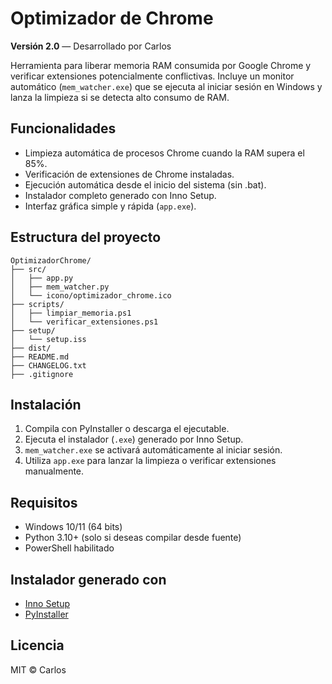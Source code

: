 # Optimizador de Chrome

**Versión 2.0** — Desarrollado por Carlos

Herramienta para liberar memoria RAM consumida por Google Chrome y verificar extensiones potencialmente conflictivas. Incluye un monitor automático (`mem_watcher.exe`) que se ejecuta al iniciar sesión en Windows y lanza la limpieza si se detecta alto consumo de RAM.

## Funcionalidades

- Limpieza automática de procesos Chrome cuando la RAM supera el 85%.
- Verificación de extensiones de Chrome instaladas.
- Ejecución automática desde el inicio del sistema (sin .bat).
- Instalador completo generado con Inno Setup.
- Interfaz gráfica simple y rápida (`app.exe`).

## Estructura del proyecto

```
OptimizadorChrome/
├── src/
│   ├── app.py
│   ├── mem_watcher.py
│   └── icono/optimizador_chrome.ico
├── scripts/
│   ├── limpiar_memoria.ps1
│   └── verificar_extensiones.ps1
├── setup/
│   └── setup.iss
├── dist/
├── README.md
├── CHANGELOG.txt
├── .gitignore
```

## Instalación

1. Compila con PyInstaller o descarga el ejecutable.
2. Ejecuta el instalador (`.exe`) generado por Inno Setup.
3. `mem_watcher.exe` se activará automáticamente al iniciar sesión.
4. Utiliza `app.exe` para lanzar la limpieza o verificar extensiones manualmente.

## Requisitos

- Windows 10/11 (64 bits)
- Python 3.10+ (solo si deseas compilar desde fuente)
- PowerShell habilitado

## Instalador generado con

- [Inno Setup](https://jrsoftware.org/isinfo.php)
- [PyInstaller](https://pyinstaller.org)

## Licencia

MIT © Carlos
